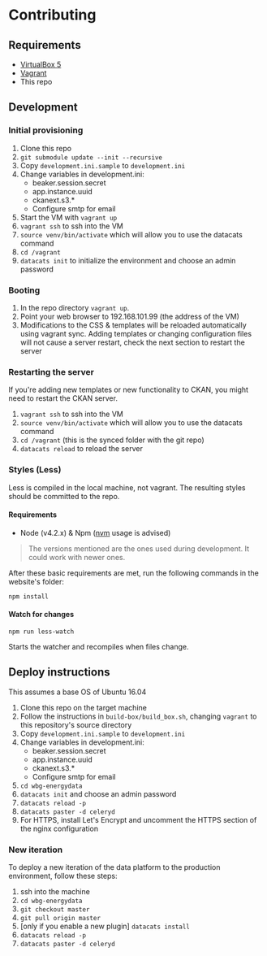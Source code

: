 # Contributing

## Requirements

- [VirtualBox 5](http://virtualbox.org)
- [Vagrant](https://www.vagrantup.com/)
- This repo

## Development

### Initial provisioning
1. Clone this repo
2. `git submodule update --init --recursive` 
2. Copy `development.ini.sample` to `development.ini`
3. Change variables in development.ini:
   - beaker.session.secret
   - app.instance.uuid
   - ckanext.s3.*
   - Configure smtp for email
4. Start the VM with `vagrant up`
5. `vagrant ssh` to ssh into the VM
6. `source venv/bin/activate` which will allow you to use the datacats command
7. `cd /vagrant`
8. `datacats init` to initialize the environment and choose an admin password

### Booting
1. In the repo directory `vagrant up`. 
2. Point your web browser to 192.168.101.99 (the address of the VM)
3. Modifications to the CSS & templates will be reloaded automatically using vagrant sync. Adding templates or changing configuration files will not cause a server restart, check the next section to restart the server

### Restarting the server

If you're adding new templates or new functionality to CKAN, you might need to restart the CKAN server.

1. `vagrant ssh` to ssh into the VM
2. `source venv/bin/activate` which will allow you to use the datacats command
3. `cd /vagrant` (this is the synced folder with the git repo)
4. `datacats reload` to reload the server

### Styles (Less)

Less is compiled in the local machine, not vagrant.
The resulting styles should be committed to the repo.
 
#### Requirements

- Node (v4.2.x) & Npm ([nvm](https://github.com/creationix/nvm) usage is advised)

> The versions mentioned are the ones used during development. It could work with newer ones.

After these basic requirements are met, run the following commands in the website's folder:
```
npm install
```

#### Watch for changes

```
npm run less-watch
```
Starts the watcher and recompiles when files change.


## Deploy instructions
This assumes a base OS of Ubuntu 16.04

1. Clone this repo on the target machine
2. Follow the instructions in `build-box/build_box.sh`, changing `vagrant` to this repository's source directory
3. Copy `development.ini.sample` to `development.ini`
4. Change variables in development.ini:
   - beaker.session.secret
   - app.instance.uuid
   - ckanext.s3.*
   - Configure smtp for email
5. `cd wbg-energydata`
6. `datacats init` and choose an admin password
7. `datacats reload -p`
8. `datacats paster -d celeryd`
9. For HTTPS, install Let's Encrypt and uncomment the HTTPS section of the nginx configuration

### New iteration
To deploy a new iteration of the data platform to the production environment, follow these steps:

1. ssh into the machine
2. `cd wbg-energydata`
3. `git checkout master`
4. `git pull origin master`
5. [only if you enable a new plugin] `datacats install`
6. `datacats reload -p`
7. `datacats paster -d celeryd`

